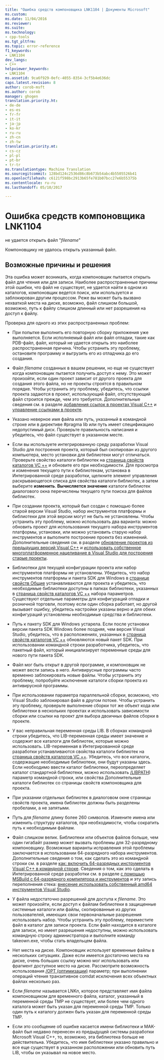 ```yaml
---
title: "Ошибка средств компоновщика LNK1104 | Документы Microsoft"
ms.custom: 
ms.date: 11/04/2016
ms.reviewer: 
ms.suite: 
ms.technology:
- cpp-tools
ms.tgt_pltfrm: 
ms.topic: error-reference
f1_keywords:
- LNK1104
dev_langs:
- C++
helpviewer_keywords:
- LNK1104
ms.assetid: 9ca6f929-0efc-4055-8354-3cf5b4e636dc
caps.latest.revision: 8
author: corob-msft
ms.author: corob
manager: ghogen
translation.priority.ht:
- de-de
- es-es
- fr-fr
- it-it
- ja-jp
- ko-kr
- ru-ru
- zh-cn
- zh-tw
translation.priority.mt:
- cs-cz
- pl-pl
- pt-br
- tr-tr
ms.translationtype: Machine Translation
ms.sourcegitcommit: 128bd124c2536d86c8b673b54abc4b5505526b41
ms.openlocfilehash: c6121f598bc2913b65fe781b07bcc27e6b55375b
ms.contentlocale: ru-ru
ms.lasthandoff: 05/10/2017

---
```

# <a name="linker-tools-error-lnk1104"></a>Ошибка средств компоновщика LNK1104
не удается открыть файл "*filename*"  
  
Компоновщику не удалось открыть указанный файл.  
  
## <a name="possible-causes-and-solutions"></a>Возможные причины и решения
  
Эта ошибка может возникать, когда компоновщик пытается открыть файл для чтения или для записи. Наиболее распространенные причины этой ошибки, что файл не существует, не удается найти в одном из каталогов, компоновщик ведется поиск, или используется и заблокирован другим процессом. Реже вы может быть вызвано нехваткой места на диске, возможно, файл слишком большой, возможно, путь к файлу слишком длинный или нет разрешения на доступ к файлу.  

Проверка для одного из этих распространенных проблем:  

-   При попытке выполнить его повторную сборку приложения уже выполняется. Если исполняемый файл или файл отладки, такие как PDB-файл, файл, который не удается открыть это наиболее распространенная причина. Чтобы устранить эту проблему, остановите программу и выгрузить его из отладчика до его создания.  
  
-   Файл *filename* созданных в вашем решении, но еще не существует когда компоновщик пытается получить доступ к нему. Это может произойти, если один проект зависит от другого проекта для создания этого файла, но не проекты строятся в правильном порядке. Чтобы устранить эту проблему, убедитесь, что ссылки проекта задаются в проект, использующий файл, отсутствующий файл строится прежде, чем это требуется. Дополнительные сведения см. в разделе [добавления ссылок в проектах Visual C++](../../ide/adding-references-in-visual-cpp-projects.md) и [управление ссылками в проекте](/visualstudio/ide/managing-references-in-a-project).  
  
-   Указано неверное имя файла или путь, указанный в командной строке или в директиве #pragma lib или путь имеет спецификацию недопустимый диск. Проверьте правильность написания и убедитесь, что файл существует в указанном месте.  
  
-   Если вы используете интегрированную среду разработки Visual Studio для построения проекта, который был скопирован из другого компьютера, место установки для библиотеки могут отличаться. Проверьте свойство каталоги библиотек на [страница свойств каталогов VC ++](../../ide/vcpp-directories-property-page.md) и обновите его при необходимости. Для просмотра и изменения текущего пути к библиотекам, установка в Интегрированной среде разработки, щелкните элемент управления раскрывающегося списка для свойства каталоги библиотек, а затем выберите **изменить**. **Вычисляется значение** каталоги библиотек диалогового окна перечислены текущего пути поиска для файлов библиотек.  
  
-   При создании проекта, который был создан с помощью более старой версии Visual Studio, набор инструментов платформы и библиотеки для этой версии могут не быть не установлены. Чтобы устранить эту проблему, можно использовать два варианта: можно обновить проект для использования текущего набора инструментов платформы, установки, или можно установить старую набор инструментов и выполните построение проекта без изменений. Дополнительные сведения см. в разделе [обновление проектов из предыдущих версий Visual C++](../../porting/upgrading-projects-from-earlier-versions-of-visual-cpp.md) и [использовать собственное многоплатформенное нацеливание в Visual Studio для построения старые проекты](../../porting/use-native-multi-targeting.md).
  
-   Библиотеки для текущей конфигурации проекта или набор инструментов платформы не установлены. Убедитесь, что набор инструментов платформы и пакета SDK для Windows в [странице свойств Общие](../../ide/general-property-page-project.md) устанавливаются для проекта и убедитесь, что необходимые библиотеки доступны в папках библиотеки, указанных в [страница свойств каталогов VC ++](../../ide/vcpp-directories-property-page.md) набора параметров. Существуют отдельные параметры для конфигураций отладки и розничной торговли, поэтому если один сборка работает, но другой вызывает ошибку, убедитесь настройки указаны верно и для обеих конфигураций установлены необходимые средства и библиотеки.  
  
-   Путь к пакету SDK для Windows устарела. Если после установки версии пакета SDK Windows более поздняя, чем версия Visual Studio, убедитесь, что в расположениях, указанных в [страница свойств каталогов VC ++](../../ide/vcpp-directories-property-page.md) обновляются новый пакет SDK. При использовании командной строки разработчика, убедитесь, что пакетный файл, который инициализирует переменные среды для нового пути пакета SDK.  
  
-   Файл мог быть открыт в другой программе, и компоновщик не может вести запись в него. Антивирусные программы часто временно заблокировать новые файлы. Чтобы устранить эту проблему, попробуйте исключение каталоги сборки проекта из антивирусной программы.  
  
-   При использовании параметра параллельной сборки, возможно, что Visual Studio заблокировал файл в другом потоке. Чтобы устранить эту проблему, проверьте выполнение сборки тот же объект кода или библиотеки в нескольких проектах и использовать зависимости сборки или ссылки на проект для выбора двоичных файлов сборки в проекте.  
  
-   У вас неправильная переменная среды LIB. В сборках командной строки убедитесь, что LIB-переменная среды имеет значение и содержит все каталоги для библиотек, которые можно использовать. LIB-переменная в Интегрированной среде разработки устанавливаются свойства каталоги библиотек на [страница свойств каталогов VC ++](../../ide/vcpp-directories-property-page.md). Убедитесь, что все каталоги, содержащие необходимые библиотеки, они будут указаны здесь. Если необходимо ввести каталог библиотеки, переопределяет каталог стандартной библиотеки, можно использовать [/LIBPATH](../../build/reference/libpath-additional-libpath.md)) параметр командной строки, или свойства Дополнительные каталоги библиотек со страницы свойств компоновщика для проекта.  
  
-   При указании отдельных библиотек в диалоговом окне страницы свойств проекта, имена библиотек должны быть разделены пробелами, а не запятыми.  
  
-   Путь для *filename* длину более 260 символов. Измените имена или изменить структуру каталогов, при необходимости, чтобы сократить путь к необходимым файлам.  
  
-   Файл слишком велик. Библиотеки или объектов файлов больше, чем один гигабайт размер может вызвать проблемы для 32-разрядному компоновщику. Возможные варианты исправления этой проблемы заключается в использовании 64-разрядного набора инструментов. Дополнительные сведения о том, как сделать это из командной строки см. в разделе [как: включить 64-разрядных инструментов Visual C++ в командной строке](../../build/how-to-enable-a-64-bit-visual-cpp-toolset-on-the-command-line.md). Сведения о том, как это сделать в Интегрированной среде разработки см. в разделе [с помощью MSBuild с 64-разрядного компилятора и инструментов](../../build/walkthrough-using-msbuild-to-create-a-visual-cpp-project.md#using-msbuild-to-build-your-project) и эту запись переполнения стека: [внесение использовать собственный amd64 инструментов Visual Studio](http://stackoverflow.com/questions/19820718/how-to-make-visual-studio-use-the-native-amd64-toolchain/23793055).  
  
-   У файла недостаточно разрешений для доступа к *filename*. Это может произойти, если доступ к файлам библиотеки в защищенные системные каталоги или файлы, скопированные из других пользователей, имеющих свои первоначальные разрешения использовать набор. Чтобы устранить эту проблему, переместите файл в каталог для записи проекта. Если файл находится в каталоге для записи, но имеет разрешения недоступны, можно использовать командную строку администратора и выполните команду takeown.exe, чтобы стать владельцем файла.  
  
-   Нет места на диске. Компоновщик использует временные файлы в нескольких ситуациях. Даже если имеется достаточно места на диске, очень больших ссылку можно мог использовать или фрагмент доступное место на диске. Рассмотрите возможность использования [/OPT (оптимизации)](../../build/reference/opt-optimizations.md) параметр; при выполнении операций чтения транзитивное comdat исключения всех объектных файлах несколько раз.  
  
-   Если *filename* называется LNK*n*, которое представляет имя файла компоновщиком для временного файла, каталог, указанный в переменной среды TMP не существует, или более чем одного каталога может быть указан для переменной среды TMP. Только один путь к каталогу должен быть указан для переменной среды TMP.  
  
-   Если это сообщение об ошибке касается имени библиотеки и MAK-файл был недавно перенесен из предыдущей системы разработки Microsoft Visual C++, то, возможно, эта библиотека больше не действительна. Убедитесь, что имя библиотеки указано правильно и все еще существует в указанном расположении или обновить путь LIB, чтобы он указывал на новое место.  

